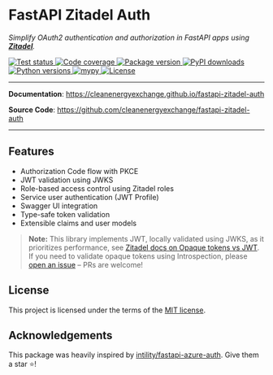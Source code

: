 # FastAPI Zitadel Auth

<p>
    <em>Simplify OAuth2 authentication and authorization in FastAPI apps using <b><a href="https://zitadel.com">Zitadel</a></b>.</em>
</p>

<a href="https://github.com/cleanenergyexchange/fastapi-zitadel-auth/actions/workflows/test.yml" target="_blank">
    <img src="https://github.com/cleanenergyexchange/fastapi-zitadel-auth/actions/workflows/test.yml/badge.svg" alt="Test status">
</a>
<a href="https://codecov.io/gh/cleanenergyexchange/fastapi-zitadel-auth">
    <img src="https://codecov.io/gh/cleanenergyexchange/fastapi-zitadel-auth/graph/badge.svg?token=A3TSXDVLQT" alt="Code coverage"/> 
</a>
<a href="https://pypi.org/pypi/fastapi-zitadel-auth">
    <img src="https://img.shields.io/pypi/v/fastapi-zitadel-auth.svg?logo=pypi&logoColor=white&label=pypi" alt="Package version">
</a>
<a href="https://pepy.tech/projects/fastapi-zitadel-auth">
    <img src="https://static.pepy.tech/badge/fastapi-zitadel-auth/month" alt="PyPI downloads">
</a>
<a href="https://python.org">
    <img src="https://img.shields.io/badge/python-v3.10+-blue.svg?logo=python&logoColor=white&label=python" alt="Python versions">
</a>
<a href="https://mypy-lang.org">
    <img src="https://www.mypy-lang.org/static/mypy_badge.svg" alt="mypy">
</a>
<a href="https://github.com/cleanenergyexchange/fastapi-zitadel-auth/blob/main/LICENCE">
    <img src="https://badgen.net/github/license/cleanenergyexchange/fastapi-zitadel-auth/" alt="License"/>
</a>

---

**Documentation**: <a href="https://cleanenergyexchange.github.io/fastapi-zitadel-auth" target="_blank">https://cleanenergyexchange.github.io/fastapi-zitadel-auth</a>

**Source Code**: <a href="https://github.com/cleanenergyexchange/fastapi-zitadel-auth" target="_blank">https://github.com/cleanenergyexchange/fastapi-zitadel-auth</a>

---

## Features

* Authorization Code flow with PKCE
* JWT validation using JWKS
* Role-based access control using Zitadel roles
* Service user authentication (JWT Profile)
* Swagger UI integration
* Type-safe token validation
* Extensible claims and user models



> **Note:** This library implements JWT, locally validated using JWKS, as it prioritizes performance, 
see [Zitadel docs on Opaque tokens vs JWT](https://zitadel.com/docs/concepts/knowledge/opaque-tokens#use-cases-and-trade-offs). 
If you need to validate opaque tokens using Introspection, 
please [open an issue](https://github.com/cleanenergyexchange/fastapi-zitadel-auth/issues?q=is%3Aissue%20state%3Aopen%20introspection) – PRs are welcome!


## License

This project is licensed under the terms of the [MIT license](https://github.com/cleanenergyexchange/fastapi-zitadel-auth/blob/main/LICENCE).

## Acknowledgements

This package was heavily inspired by [intility/fastapi-azure-auth](https://github.com/intility/fastapi-azure-auth/). 
Give them a star ⭐️!